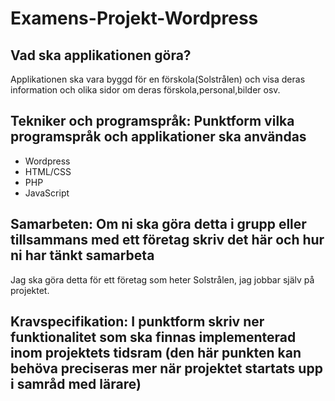 # Examens-Projekt-Wordpress

## Vad ska applikationen göra?
Applikationen ska vara byggd för en förskola(Solstrålen) och visa deras information och olika sidor om deras förskola,personal,bilder osv.

## Tekniker och programspråk: Punktform vilka programspråk och applikationer ska användas
* Wordpress
* HTML/CSS
* PHP
* JavaScript

## Samarbeten: Om ni ska göra detta i grupp eller tillsammans med ett företag skriv det här och hur ni har tänkt samarbeta
Jag ska göra detta för ett företag som heter Solstrålen, jag jobbar själv på projektet.

## Kravspecifikation: I punktform skriv ner funktionalitet som ska finnas implementerad inom projektets tidsram (den här punkten kan behöva preciseras mer när projektet startats upp i samråd med lärare)

